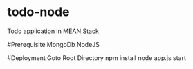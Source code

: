 # todo-node
Todo application in MEAN Stack

#Prerequisite
MongoDb
NodeJS

#Deployment
Goto Root Directory
npm install
node app.js start
